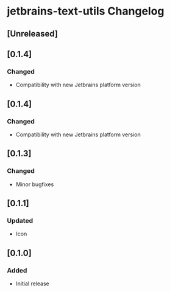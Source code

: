 <!-- Keep a Changelog guide -> https://keepachangelog.com -->

# jetbrains-text-utils Changelog
## [Unreleased]
## [0.1.4]
### Changed
- Compatibility with new Jetbrains platform version

## [0.1.4]
### Changed
- Compatibility with new Jetbrains platform version


## [0.1.3]
### Changed
- Minor bugfixes

## [0.1.1]
### Updated
- Icon

## [0.1.0]
### Added
- Initial release





